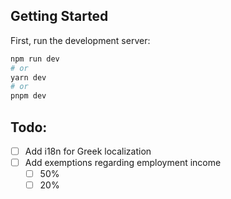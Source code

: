 ## Getting Started

First, run the development server:

```bash
npm run dev
# or
yarn dev
# or
pnpm dev
```

## Todo:
- [ ] Add i18n for Greek localization
- [ ] Add exemptions regarding employment income
  - [ ] 50%
  - [ ] 20%

